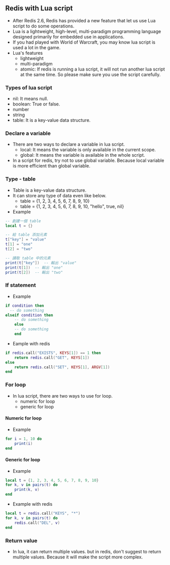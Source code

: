 ## Redis with Lua script

- After Redis 2.6, Redis has provided a new feature that let us use Lua script to do some operations. 
- Lua is a lightweight, high-level, multi-paradigm programming language designed primarily for embedded use in applications.
- If you had played with World of Warcraft, you may know lua script is used a lot in the game.
- Lua's features
  - lightweight
  - multi-paradigm
  - atomic: If redis is running a lua script, it will not run another lua script at the same time. So please make sure you use the script carefully.

### Types of lua script

- nil: It means null.
- boolean: True or false.
- number
- string
- table: It is a key-value data structure.

### Declare a variable

- There are two ways to declare a variable in lua script.
  - local: It means the variable is only available in the current scope.
  - global: It means the variable is available in the whole script.
- In a script for redis, try not to use global variable. Because local variable is more efficient than global variable.

### Type - table

- Table is a key-value data structure.
- It can store any type of data even like below.
  - table = {1, 2, 3, 4, 5, 6, 7, 8, 9, 10}
  - table = {1, 2, 3, 4, 5, 6, 7, 8, 9, 10, "hello", true, nil}
- Example
```lua
-- 創建一個 table
local t = {}

-- 給 table 添加元素
t["key"] = "value"
t[1] = "one"
t[2] = "two"

-- 讀取 table 中的元素
print(t["key"])  -- 輸出 "value"
print(t[1])  -- 輸出 "one"
print(t[2])  -- 輸出 "two"
```

### If statement

- Example
```lua
if condition then
  -- do something
elseif condition then
    -- do something
    else
    -- do something
    end
```
- Eample with redis
```lua
if redis.call("EXISTS", KEYS[1]) == 1 then
    return redis.call("GET", KEYS[1])
else
    return redis.call("SET", KEYS[1], ARGV[1])
end
```

### For loop

- In lua script, there are two ways to use for loop.
  - numeric for loop
  - generic for loop
#### Numeric for loop

- Example
```lua
for i = 1, 10 do
    print(i)
end
```

#### Generic for loop

- Example
```lua
local t = {1, 2, 3, 4, 5, 6, 7, 8, 9, 10}
for k, v in pairs(t) do
    print(k, v)
end
```
- Example with redis
```lua
local t = redis.call("KEYS", "*")
for k, v in pairs(t) do
    redis.call("DEL", v)
end
```

### Return value

- In lua, it can return multiple values. but in redis, don't suggest to return multiple values. Because it will make the script more complex.